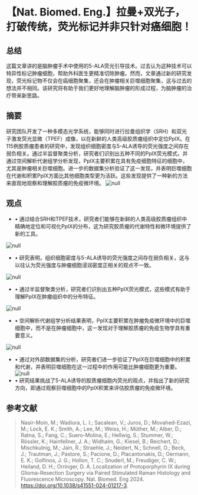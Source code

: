 
#  【Nat. Biomed. Eng.】拉曼+双光子，打破传统，荧光标记并非只针对癌细胞！ 
 


## 总结
这篇文章讲的是脑肿瘤手术中使用的5-ALA荧光引导技术。过去认为这种技术可以特异性标记肿瘤细胞，帮助外科医生更精准切除肿瘤。然而，文章通过新的研究发现，荧光标记物不仅会在癌细胞聚集，还会在肿瘤相关巨噬细胞聚集，这与过去的想法并不相同。该研究将有助于我们更好地理解脑肿瘤的形成过程，为脑肿瘤的治疗带来新思路。
## 摘要

研究团队开发了一种多模态光学系统，能够同时进行拉曼组织学（SRH）和双光子激发荧光显微（TPEF）成像，以在新鲜的人类高级胶质瘤组织中定位PpIX。在115例胶质瘤患者的研究中，发现组织细胞密度与5-ALA诱导的荧光强度之间存在弱负相关。通过半监督聚类分析，研究者们识别出五种不同的PpIX荧光模式，并通过空间解析代谢组学分析发现，PpIX主要积累在具有免疫细胞特征的细胞中，尤其是肿瘤相关巨噬细胞。进一步的数据集分析验证了这一发现，并表明巨噬细胞在代谢和积累PpIX方面比其他细胞类型更为活跃。这些发现提供了一种新的方法来直观地观察和理解胶质瘤的免疫微环境。
![](../asset/2024-07-18_60fe76f2f8fb80af3978c5bd6c9f4806_0.png "null")
## 观点

- • 通过结合SRH和TPEF技术，研究者们能够在新鲜的人类高级胶质瘤组织中精确地定位和可视化PpIX的分布，这为研究胶质瘤的代谢特性和微环境提供了新的工具。

![](../asset/2024-07-18_71efc44d54dbb4bc5844b77f067b388f_1.png "null")
- • 研究表明，组织细胞密度与5-ALA诱导的荧光强度之间存在弱负相关，这与以往认为荧光强度与肿瘤细胞浸润密度正相关的观点不一致。

![](../asset/2024-07-18_688965adee60e64b5887c4605b875454_2.png "null")
- • 通过半监督聚类分析，研究者们识别出五种PpIX荧光模式，这些模式有助于理解PpIX在肿瘤组织中的分布特征。

![](../asset/2024-07-18_d59413e22abdc2c5af520b9c30ab703b_3.png "null")
- • 空间解析代谢组学分析结果表明，PpIX主要积累在肿瘤免疫微环境中的巨噬细胞中，而不是在肿瘤细胞中，这一发现对于理解胶质瘤的免疫生物学具有重要意义。

![](../asset/2024-07-18_f2bca9566423f55377a563850fe1132f_4.png "null")
- • 通过对外部数据集的分析，研究者们进一步验证了PpIX在巨噬细胞中的积累和代谢，并表明巨噬细胞在这一过程中的作用可能比肿瘤细胞更为重要。
![](../asset/2024-07-18_d0c0089a561bacf8b3dfd54b18601893_5.png "null")
- • 研究结果挑战了5-ALA诱导的胶质瘤细胞内荧光的观点，并指出了新的研究方向，即通过观察巨噬细胞中的PpIX积累来评估胶质瘤的免疫微环境。

## 参考文献

> Nasir-Moin, M.; Wadiura, L. I.; Sacalean, V.; Juros, D.; Movahed-Ezazi, M.; Lock, E. K.; Smith, A.; Lee, M.; Weiss, H.; Müther, M.; Alber, D.; Ratna, S.; Fang, C.; Suero-Molina, E.; Hellwig, S.; Stummer, W.; Rössler, K.; Hainfellner, J. A.; Widhalm, G.; Kiesel, B.; Reichert, D.; Mischkulnig, M.; Jain, R.; Straehle, J.; Neidert, N.; Schnell, O.; Beck, J.; Trautman, J.; Pastore, S.; Pacione, D.; Placantonakis, D.; Oermann, E. K.; Golfinos, J. G.; Hollon, T. C.; Snuderl, M.; Freudiger, C. W.; Heiland, D. H.; Orringer, D. A. Localization of Protoporphyrin IX during Glioma-Resection Surgery via Paired Stimulated Raman Histology and Fluorescence Microscopy. Nat. Biomed. Eng 2024. https://doi.org/10.1038/s41551-024-01217-3.
